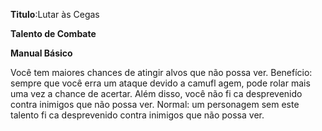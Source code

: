 **Titulo**:Lutar às Cegas

**Talento de Combate**

**Manual Básico**

 Você tem maiores chances de atingir alvos que não possa ver. Benefício: sempre que você erra um ataque devido a camufl agem, pode rolar mais uma vez a chance de acertar. Além disso, você não fi ca desprevenido contra inimigos que não possa ver. Normal: um personagem sem este talento fi ca desprevenido contra inimigos que não possa ver.